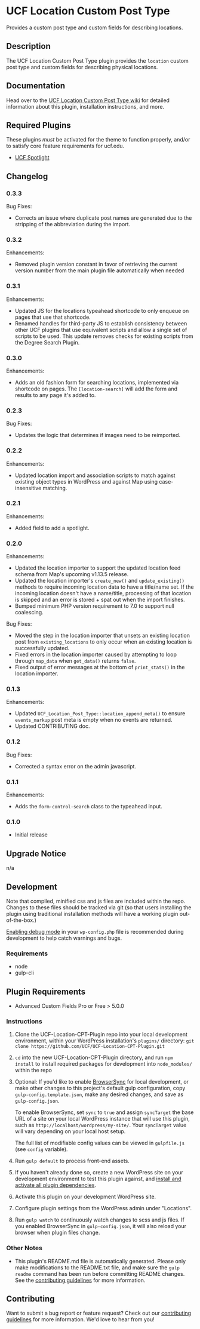 # UCF Location Custom Post Type #

Provides a custom post type and custom fields for describing locations.


## Description ##

The UCF Location Custom Post Type plugin provides the `location` custom post type and custom fields for describing physical locations.


## Documentation ##

Head over to the [UCF Location Custom Post Type wiki](https://github.com/UCF/UCF-Location-CPT-Plugin/wiki) for detailed information about this plugin, installation instructions, and more.

## Required Plugins ##
These plugins *must* be activated for the theme to function properly, and/or to satisfy core feature requirements for ucf.edu.
* [UCF Spotlight](https://github.com/UCF/UCF-Spotlights-Plugin)

## Changelog ##

### 0.3.3 ###
Bug Fixes:
* Corrects an issue where duplicate post names are generated due to the stripping of the abbreviation during the import.

### 0.3.2 ###
Enhancements:
* Removed plugin version constant in favor of retrieving the current version number from the main plugin file automatically when needed

### 0.3.1 ###
Enhancements:
* Updated JS for the locations typeahead shortcode to only enqueue on pages that use that shortcode.
* Renamed handles for third-party JS to establish consistency between other UCF plugins that use equivalent scripts and allow a single set of scripts to be used.  This update removes checks for existing scripts from the Degree Search Plugin.

### 0.3.0 ###
Enhancements:
* Adds an old fashion form for searching locations, implemented via shortcode on pages. The `[location-search]` will add the form and results to any page it's added to.

### 0.2.3 ###
Bug Fixes:
* Updates the logic that determines if images need to be reimported.

### 0.2.2 ###
Enhancements:
* Updated location import and association scripts to match against existing object types in WordPress and against Map using case-insensitive matching.

### 0.2.1 ###
Enhancements:
* Added field to add a spotlight.

### 0.2.0 ###
Enhancements:
* Updated the location importer to support the updated location feed schema from Map's upcoming v1.13.5 release.
* Updated the location importer's `create_new()` and `update_existing()` methods to require incoming location data to have a title/name set.  If the incoming location doesn't have a name/title, processing of that location is skipped and an error is stored + spat out when the import finishes.
* Bumped minimum PHP version requirement to 7.0 to support null coalescing.

Bug Fixes:
* Moved the step in the location importer that unsets an existing location post from `existing_locations` to only occur when an existing location is successfully updated.
* Fixed errors in the location importer caused by attempting to loop through `map_data` when `get_data()` returns `false`.
* Fixed output of error messages at the bottom of `print_stats()` in the location importer.

### 0.1.3 ###
Enhancements:
* Updated `UCF_Location_Post_Type::location_append_meta()` to ensure `events_markup` post meta is empty when no events are returned.
* Updated CONTRIBUTING doc.

### 0.1.2 ###
Bug Fixes:
* Corrected a syntax error on the admin javascript.

### 0.1.1 ###
Enhancements:
* Adds the `form-control-search` class to the typeahead input.

### 0.1.0 ###
* Initial release


## Upgrade Notice ##

n/a


## Development ##

Note that compiled, minified css and js files are included within the repo.  Changes to these files should be tracked via git (so that users installing the plugin using traditional installation methods will have a working plugin out-of-the-box.)

[Enabling debug mode](https://codex.wordpress.org/Debugging_in_WordPress) in your `wp-config.php` file is recommended during development to help catch warnings and bugs.

### Requirements ###
* node
* gulp-cli

## Plugin Requirements ##
* Advanced Custom Fields Pro or Free > 5.0.0

### Instructions ###
1. Clone the UCF-Location-CPT-Plugin repo into your local development environment, within your WordPress installation's `plugins/` directory: `git clone https://github.com/UCF/UCF-Location-CPT-Plugin.git`
2. `cd` into the new UCF-Location-CPT-Plugin directory, and run `npm install` to install required packages for development into `node_modules/` within the repo
3. Optional: If you'd like to enable [BrowserSync](https://browsersync.io) for local development, or make other changes to this project's default gulp configuration, copy `gulp-config.template.json`, make any desired changes, and save as `gulp-config.json`.

    To enable BrowserSync, set `sync` to `true` and assign `syncTarget` the base URL of a site on your local WordPress instance that will use this plugin, such as `http://localhost/wordpress/my-site/`.  Your `syncTarget` value will vary depending on your local host setup.

    The full list of modifiable config values can be viewed in `gulpfile.js` (see `config` variable).
3. Run `gulp default` to process front-end assets.
4. If you haven't already done so, create a new WordPress site on your development environment to test this plugin against, and [install and activate all plugin dependencies](https://github.com/UCF/UCF-Location-CPT-Plugin/wiki/Installation#installation-requirements).
5. Activate this plugin on your development WordPress site.
6. Configure plugin settings from the WordPress admin under "Locations".
7. Run `gulp watch` to continuously watch changes to scss and js files. If you enabled BrowserSync in `gulp-config.json`, it will also reload your browser when plugin files change.

### Other Notes ###
* This plugin's README.md file is automatically generated. Please only make modifications to the README.txt file, and make sure the `gulp readme` command has been run before committing README changes.  See the [contributing guidelines](https://github.com/UCF/UCF-Location-CPT-Plugin/blob/master/CONTRIBUTING.md) for more information.


## Contributing ##

Want to submit a bug report or feature request?  Check out our [contributing guidelines](https://github.com/UCF/UCF-Location-CPT-Plugin/blob/master/CONTRIBUTING.md) for more information.  We'd love to hear from you!
